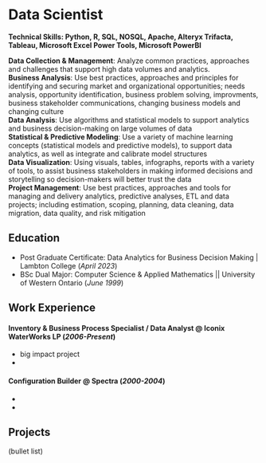 # Data Scientist

**Technical Skills: Python, R, SQL, NOSQL, Apache, Alteryx Trifacta, Tableau, Microsoft Excel Power Tools, Microsoft PowerBI**

**Data Collection & Management**: Analyze common practices, approaches and challenges that support high data volumes and analytics.  
**Business Analysis**: Use best practices, approaches and principles for identifying and securing market and organizational opportunities; needs analysis, opportunity identification, business problem solving, improvments, business stakeholder communications, changing business models and changing culture  
**Data Analysis**: Use algorithms and statistical models to support analytics and business decision-making on large volumes of data  
**Statistical & Predictive Modeling**: Use a variety of machine learning concepts (statistical models and predictive models), to support data analytics, as well as integrate and calibrate model structures   
**Data Visualization**: Using visuals, tables, infographs, reports with a variety of tools, to assist business stakeholders in making informed decisions and storytelling so decision-makers will better trust the data  
**Project Management**: Use best practices, approaches and tools for managing and delivery analytics, predictive analyses, ETL and data projects; including estimation, scoping, planning, data cleaning, data migration, data quality, and risk mitigation

## Education

* Post Graduate Certificate: Data Analytics for Business Decision Making | Lambton College (_April 2023_)
* BSc Dual Major: Computer Science & Applied Mathematics || University of Western Ontario (_June 1999_)

## Work Experience
#### Inventory & Business Process Specialist / Data Analyst @ Iconix WaterWorks LP (_2006-Present_)
- big impact project
- 

#### Configuration Builder @ Spectra (_2000-2004_)
-
-


## Projects
(bullet list)
